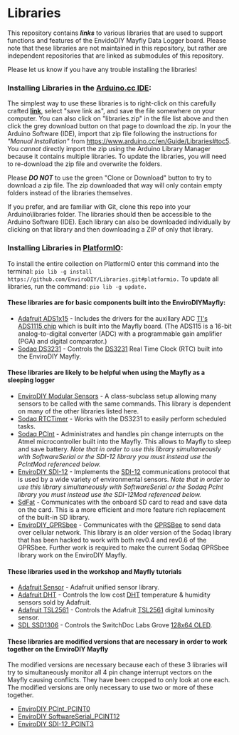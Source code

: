 # Libraries
This repository contains _**links**_ to various libraries that are used to support functions and features of the EnvidoDIY Mayfly Data Logger board.  Please note that these libraries are not maintained in this repository, but rather are independent repositories that are linked as submodules of this repository.

Please let us know if you have any trouble installing the libraries!

### Installing Libraries in the [Arduino.cc IDE](https://www.arduino.cc/en/Main/Software):

The simplest way to use these libraries is to right-click on this carefully crafted **[link](https://github.com/EnviroDIY/Libraries/blob/master/libraries.zip?raw=true)**, select "save link as", and save the file somewhere on your computer.  You can also click on "libraries.zip" in the file list above and then click the grey download button on that page to download the zip.  In your the Arduino Software (IDE), import that zip file following the instructions for _"Manual Installation"_ from https://www.arduino.cc/en/Guide/Libraries#toc5.  You _cannot_ directly import the zip using the Arduino Library Manager because it contains multiple libraries.  To update the libraries, you will need to re-download the zip file and overwrite the folders.

Please _**DO NOT**_ to use the green "Clone or Download" button to try to download a zip file.  The zip downloaded that way will only contain empty folders instead of the libraries themselves.

If you prefer, and are familiar with Git, clone this repo into your Arduino\libraries folder.  The libraries should then be accessible to the Arduino Software (IDE).  Each library can also be downloaded individually by clicking on that library and then downloading a ZIP of only that library.

### Installing Libraries in [PlatformIO](http://platformio.org/):

To install the entire collection on PlatformIO enter this command into the terminal:
`pio lib -g install https://github.com/EnviroDIY/Libraries.git#platformio.`
To update all libraries, run the command:
`pio lib -g update.`

#### These libraries are for basic components built into the EnviroDIYMayfly:
* [Adafruit ADS1x15](https://github.com/adafruit/Adafruit_ADS1X15) - Includes the drivers for the auxillary ADC [TI's ADS1115 chip](http://www.ti.com/product/ADS1115) which is built into the Mayfly board. (The ADS115 is a 16-bit analog-to-digital converter (ADC) with a programmable gain amplifier (PGA) and digital comparator.)
* [Sodaq DS3231](https://github.com/SodaqMoja/Sodaq_DS3231) - Controls the [DS3231](https://www.maximintegrated.com/en/products/digital/real-time-clocks/DS3231.html) Real Time Clock (RTC) built into the EnviroDIY Mayfly.


#### These libraries are likely to be helpful when using the Mayfly as a sleeping logger
* [EnviroDIY Modular Sensors](https://github.com/EnviroDIY/ModularSensors) - A class-subclass setup allowing many sensors to be called with the same commands.  This library is dependent on many of the other libraries listed here.
* [Sodaq RTCTimer](https://github.com/SodaqMoja/RTCTimer) - Works with the DS3231 to easily perform scheduled tasks.
* [Sodaq PCInt](https://github.com/SodaqMoja/Sodaq_PcInt) - Administrates and handles pin change interrupts on the Atmel microcontroller built into the Mayfly.  This allows to Mayfly to sleep and save battery.  _Note that in order to use this library simultaneously with SoftwareSerial or the SDI-12 library you must instead use the PcIntMod referenced below._
* [EnviroDIY SDI-12](https://github.com/EnviroDIY/Arduino-SDI-12) - Implements the [SDI-12](https://en.wikipedia.org/wiki/SDI-12) communications protocol that is used by a wide variety of environmental sensors.  _Note that in order to use this library simultaneously with SoftwareSerial or the Sodaq PcInt library you must instead use the SDI-12Mod referenced below._
* [SdFat](https://github.com/greiman/SdFat) - Communicates with the onboard SD card to read and save data on the card.  This is a more efficient and more feature rich replacement of the built-in SD library.
* [EnviroDIY_GPRSbee](https://github.com/EnviroDIY/GPRSbeeMod/tree/v1.2_hacked) - Communicates with the [GPRSBee](https://www.seeedstudio.com/GPRSbee-rev.-6-p-2445.html#) to send data over cellular network.  This library is an older version of the Sodaq library that has been hacked to work with both rev0.4 and rev0.6 of the GPRSbee.  Further work is required to make the current Sodaq GPRSbee library work on the EnviroDIY Mayfly.


#### These libraries used in the workshop and Mayfly tutorials
* [Adafruit Sensor](https://github.com/adafruit/Adafruit_Sensor) - Adafruit unified sensor library.
* [Adafruit DHT](https://github.com/adafruit/DHT-sensor-library) - Controls the low cost [DHT](https://www.adafruit.com/products/385) temperature & humidity sensors sold by Adafruit.
* [Adafruit TSL2561](https://github.com/Adafruit/TSL2561-Arduino-Library/) - Controls the Adafruit [TSL2561](https://www.adafruit.com/products/439) digital luminosity sensor.
* [SDL SSD1306](https://github.com/switchdoclabs/SDL_Arduino_SSD1306)  - Controls the SwitchDoc Labs Grove [128x64 OLED](http://store.switchdoc.com/grove-128x64-i2c-oled-board-for-arduino-and-raspberry-pi/).


#### These libraries are modified versions that are necessary in order to work together on the EnviroDIY Mayfly

The modified versions are necessary because each of these 3 libraries will try to simultaneously monitor all 4 pin change interrupt vectors on the Mayfly causing conflicts.  They have been cropped to only look at one each.  The modified versions are only necessary to use two or more of these together.
* [EnviroDIY PCInt_PCINT0](https://github.com/EnviroDIY/PcIntMod)
* [EnviroDIY SoftwareSerial_PCINT12](https://github.com/EnviroDIY/SoftwareSerialMod)
* [EnviroDIY SDI-12_PCINT3](https://github.com/EnviroDIY/Arduino-SDI-12/tree/Mayfly)
